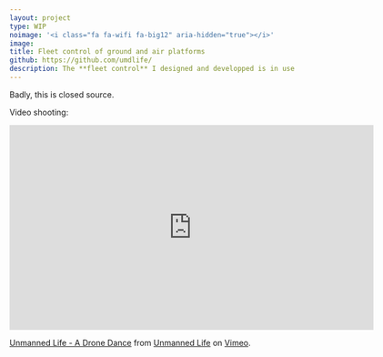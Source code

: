 ```yaml
---
layout: project
type: WIP
noimage: '<i class="fa fa-wifi fa-big12" aria-hidden="true"></i>'
image: 
title: Fleet control of ground and air platforms
github: https://github.com/umdlife/
description: The **fleet control** I designed and developped is in use by **Unmanned Life** for demonstrations of Rover and drone interactions.
---
```


Badly, this is closed source. 

Video shooting:

<iframe src="https://player.vimeo.com/video/214880794" width="640" height="360" frameborder="0" webkitallowfullscreen mozallowfullscreen allowfullscreen></iframe>
<p><a href="https://vimeo.com/214880794">Unmanned Life - A Drone Dance</a> from <a href="https://vimeo.com/user58773078">Unmanned Life</a> on <a href="https://vimeo.com">Vimeo</a>.</p>